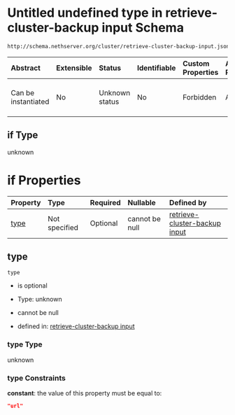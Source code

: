 # Untitled undefined type in retrieve-cluster-backup input Schema

```txt
http://schema.nethserver.org/cluster/retrieve-cluster-backup-input.json#/if
```



| Abstract            | Extensible | Status         | Identifiable | Custom Properties | Additional Properties | Access Restrictions | Defined In                                                                                                |
| :------------------ | :--------- | :------------- | :----------- | :---------------- | :-------------------- | :------------------ | :-------------------------------------------------------------------------------------------------------- |
| Can be instantiated | No         | Unknown status | No           | Forbidden         | Allowed               | none                | [retrieve-cluster-backup-input.json\*](cluster/retrieve-cluster-backup-input.json "open original schema") |

## if Type

unknown

# if Properties

| Property      | Type          | Required | Nullable       | Defined by                                                                                                                                                                         |
| :------------ | :------------ | :------- | :------------- | :--------------------------------------------------------------------------------------------------------------------------------------------------------------------------------- |
| [type](#type) | Not specified | Optional | cannot be null | [retrieve-cluster-backup input](retrieve-cluster-backup-input-if-properties-type.md "http://schema.nethserver.org/cluster/retrieve-cluster-backup-input.json#/if/properties/type") |

## type



`type`

*   is optional

*   Type: unknown

*   cannot be null

*   defined in: [retrieve-cluster-backup input](retrieve-cluster-backup-input-if-properties-type.md "http://schema.nethserver.org/cluster/retrieve-cluster-backup-input.json#/if/properties/type")

### type Type

unknown

### type Constraints

**constant**: the value of this property must be equal to:

```json
"url"
```
